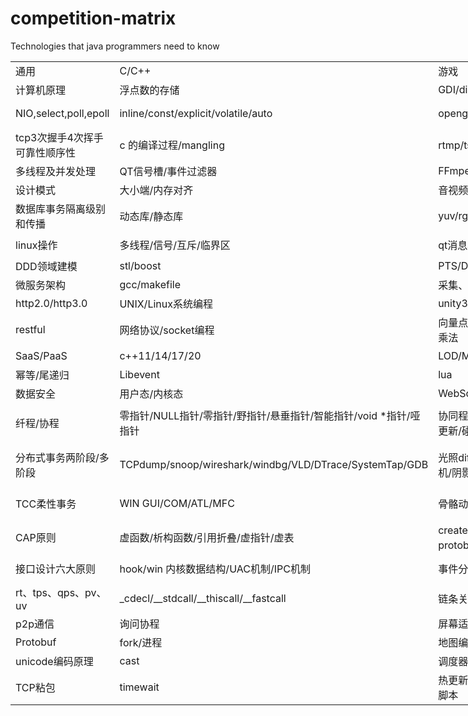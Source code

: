 # competition-matrix
Technologies that java programmers need to know

<!DOCTYPE HTML><html><head>
<meta http-equiv="Content-Type" content="text/html; charset=unicode">
</head>

<body class="wiz-editor-body "  data-wiz-document-type="common" spellcheck="false" style="opacity: 1;"><div>
    <div class="wiz-table-container"  style="position: relative; padding: 0px;"><div class="wiz-table-body" ><table border="0" width="2136" style="width:1603pt;width:max-content;">

 <colgroup><col width="148" style="">
 <col width="195" style="">
 <col width="176" style="">
 <col width="116" style="">
 <col width="156" style="">
 <col width="140" style="">
 <col width="174" style="">
 <col width="112" style="">
 <col width="96" style="">
 <col width="78" style="">
 <col width="172" style="">
 <col width="131" style="">
 <col width="172" style="">
 <col width="149" style="">
 <col width="121" style="">
 </colgroup><tbody><tr height="23" style="background-color:var(--color-canvas-default);">
  <td height="23" class="xl68" width="148" style="width:111pt;"><span>通用</span></td>
  <td class="xl68" width="195" style="width:146pt;">C/C++</td>
  <td class="xl71" width="176" style="width:132pt;">游戏</td>
  <td class="xl68" width="116" style="width:87pt;"><span>Java</span></td>
  <td class="xl68" width="156" style="width:117pt;"><span>spring</span></td>
  <td class="xl68" width="140" style="width:105pt;"><span>中间件</span></td>
  <td class="xl68" width="174" style="width:131pt;"><span>基础设施</span></td>
  <td class="xl68" width="112" style="width:84pt;"><span>数据存储</span></td>
  <td class="xl68" width="96" style="width:72pt;"><span>服务器</span></td>
  <td class="xl68" width="78" style="width:59pt;"><span>CI/CD</span></td>
  <td class="xl68" width="172" style="width:129pt;"><span>前端</span></td>
  <td class="xl68" width="131" style="width:98pt;"><span>算法</span></td>
  <td class="xl68" width="172" style="width:129pt;"><span>AI/ML/DM</span></td>
  <td class="xl68" width="149" style="width:112pt;"><span>安全</span></td>
  <td class="xl68" width="121" style="width:91pt;"><span>管理</span></td>
 </tr>
 <tr height="23" style="background-color:var(--color-canvas-subtle);">
  <td height="23" class="xl67" width="148" style="width:111pt;"><span>计算机原理</span></td>
  <td class="xl69" width="195" style="width:146pt;">浮点数的存储</td>
  <td class="xl69" width="176" style="width:132pt;">GDI/directX</td>
  <td class="xl67" width="116" style="width:87pt;"><span>JVM内存模型</span></td>
  <td class="xl67" width="156" style="width:117pt;"><span>SpringMVC</span></td>
  <td class="xl67" width="140" style="width:105pt;"><span>redis</span></td>
  <td class="xl67" width="174" style="width:131pt;"><span>全文检索搜索引擎</span></td>
  <td class="xl67" width="112" style="width:84pt;"><span>hadoop</span></td>
  <td class="xl67" width="96" style="width:72pt;"><span>apache</span></td>
  <td class="xl67" width="78" style="width:59pt;"><span>git</span></td>
  <td class="xl67" width="172" style="width:129pt;"><span>VUE/VUEX</span></td>
  <td class="xl67" width="131" style="width:98pt;"><span>quickSort/timSort</span></td>
  <td class="xl67" width="172" style="width:129pt;"><span>TensorFlow</span></td>
  <td class="xl67" width="149" style="width:112pt;"><span>XSS</span></td>
  <td class="xl67" width="121" style="width:91pt;"><span>敏捷开发/agile</span></td>
 </tr>
 <tr height="46" style="background-color:var(--color-canvas-default);">
  <td height="46" class="xl67" width="148" style="width:111pt;"><span>NIO,select,poll,epoll</span></td>
  <td class="xl67" width="195" style="width:146pt;">inline/const/explicit/volatile/auto</td>
  <td class="xl67" width="176" style="width:132pt;">opengl/g3d</td>
  <td class="xl67" width="116" style="width:87pt;"><span>垃圾回收</span></td>
  <td class="xl67" width="156" style="width:117pt;"><span>spring boot</span></td>
  <td class="xl67" width="140" style="width:105pt;"><span>分布式锁</span></td>
  <td class="xl67" width="174" style="width:131pt;"><span>分布式日志系统ELK</span></td>
  <td class="xl67" width="112" style="width:84pt;"><span>hbase/hive/pig/</span></td>
  <td class="xl67" width="96" style="width:72pt;"><span>nginx</span></td>
  <td class="xl67" width="78" style="width:59pt;"><span>jira</span></td>
  <td class="xl67" width="172" style="width:129pt;">electron</td>
  <td class="xl69" width="131" style="width:98pt;">链表/树/图</td>
  <td class="xl67" width="172" style="width:129pt;"><span>Naive Bayes</span></td>
  <td class="xl67" width="149" style="width:112pt;"><span>CSRF</span></td>
  <td class="xl67" width="121" style="width:91pt;"><span>看板</span></td>
 </tr>
 <tr height="46" style="background-color:var(--color-canvas-subtle);">
  <td height="46" class="xl67" width="148" style="width:111pt;"><span>tcp3<font class="font8">次握手</font><font class="font6">4</font><font class="font8">次挥手可靠性顺序性</font></span></td>
  <td class="xl67" width="195" style="width:146pt;">c
  <font class="font7">的编译过程</font><font class="font6">/mangling</font></td>
  <td class="xl67" width="176" style="width:132pt;">rtmp/ts<font class="font7">流</font></td>
  <td class="xl67" width="116" style="width:87pt;"><span>synchronized</span></td>
  <td class="xl67" width="156" style="width:117pt;"><span>spring cloud</span></td>
  <td class="xl67" width="140" style="width:105pt;"><span>zookeeper</span></td>
  <td class="xl67" width="174" style="width:131pt;"><span>服务器监控系统</span></td>
  <td class="xl67" width="112" style="width:84pt;"><span>spark</span></td>
  <td class="xl67" width="96" style="width:72pt;"><span>tomcat</span></td>
  <td class="xl67" width="78" style="width:59pt;"><span>tb</span></td>
  <td class="xl67" width="172" style="width:129pt;"><span>BFC/IFC</span></td>
  <td class="xl67" width="131" style="width:98pt;"><span>赫夫曼编码</span></td>
  <td class="xl67" width="172" style="width:129pt;"><span>CNN</span></td>
  <td class="xl67" width="149" style="width:112pt;"><span>SQL&nbsp;注入</span></td>
  <td class="xl67" width="121" style="width:91pt;"><span>产品评审</span></td>
 </tr>
 <tr height="23" style="background-color:var(--color-canvas-default);">
  <td height="23" class="xl67" width="148" style="width:111pt;"><span>多线程及并发处理</span></td>
  <td class="xl67" width="195" style="width:146pt;">QT<font class="font7">信号槽</font><font class="font6">/</font><font class="font7">事件过滤器</font></td>
  <td class="xl67" width="176" style="width:132pt;">FFmpeg</td>
  <td class="xl67" width="116" style="width:87pt;"><span>volatile</span></td>
  <td class="xl67" width="156" style="width:117pt;"><span>mybatis</span></td>
  <td class="xl67" width="140" style="width:105pt;"><span>nacos</span></td>
  <td class="xl67" width="174" style="width:131pt;"><span>链路跟踪opentrace</span></td>
  <td class="xl67" width="112" style="width:84pt;"><span>storm/flink</span></td>
  <td class="xl67" width="96" style="width:72pt;"><span>weblogic</span></td>
  <td class="xl67" width="78" style="width:59pt;"><span>禅道</span></td>
  <td class="xl67" width="172" style="width:129pt;"><span>CSS3</span></td>
  <td class="xl67" width="131" style="width:98pt;"><span>lzf压缩,lz77</span></td>
  <td class="xl67" width="172" style="width:129pt;"><span>蚁群算法</span></td>
  <td class="xl67" width="149" style="width:112pt;"><span>Hash Dos</span></td>
  <td class="xl67" width="121" style="width:91pt;"><span>架构评审</span></td>
 </tr>
 <tr height="23" style="background-color:var(--color-canvas-subtle);">
  <td height="23" class="xl67" width="148" style="width:111pt;"><span>设计模式</span></td>
  <td class="xl69" width="195" style="width:146pt;">大小端/内存对齐</td>
  <td class="xl69" width="176" style="width:132pt;">音视频编码/解码/FFT</td>
  <td class="xl67" width="116" style="width:87pt;"><span>JUC</span></td>
  <td class="xl67" width="156" style="width:117pt;"><span>spring启动加载</span></td>
  <td class="xl67" width="140" style="width:105pt;"><span>rocketMQ</span></td>
  <td class="xl67" width="174" style="width:131pt;"><span>服务治理与监控</span></td>
  <td class="xl67" width="112" style="width:84pt;"><span>MapReduce</span></td>
  <td class="xl67" width="96" style="width:72pt;"><span>jboss</span></td>
  <td class="xl67" width="78" style="width:59pt;"><span>gerrit</span></td>
  <td class="xl67" width="172" style="width:129pt;"><span>闭包以及作用域</span></td>
  <td class="xl67" width="131" style="width:98pt;"><span>gzip</span></td>
  <td class="xl67" width="172" style="width:129pt;"><span>遗传算法</span></td>
  <td class="xl67" width="149" style="width:112pt;"><span>脚本注入</span></td>
  <td class="xl67" width="121" style="width:91pt;"><span>代码review</span></td>
 </tr>
 <tr height="46" style="background-color:var(--color-canvas-default);">
  <td height="46" class="xl67" width="148" style="width:111pt;"><span>数据库事务隔离级别和传播</span></td>
  <td class="xl69" width="195" style="width:146pt;">动态库/静态库</td>
  <td class="xl69" width="176" style="width:132pt;">yuv/rgb</td>
  <td class="xl67" width="116" style="width:87pt;"><span>aqs,cas</span></td>
  <td class="xl67" width="156" style="width:117pt;"><span>spring boot start写法</span></td>
  <td class="xl67" width="140" style="width:105pt;"><span>rabbitMQ</span></td>
  <td class="xl70" width="174" style="width:131pt;">jwt</td>
  <td class="xl67" width="112" style="width:84pt;"><span>mongodb</span></td>
  <td class="xl67" width="96" style="width:72pt;"><span>jetty</span></td>
  <td class="xl67" width="78" style="width:59pt;"><span>sonar</span></td>
  <td class="xl67" width="172" style="width:129pt;"><span>原型与原型链</span></td>
  <td class="xl67" width="131" style="width:98pt;"><span>B、B+、B*树</span></td>
  <td class="xl67" width="172" style="width:129pt;"><span>mahout</span></td>
  <td class="xl67" width="149" style="width:112pt;"><span>漏洞扫描工具</span></td>
  <td class="xl67" width="121" style="width:91pt;"><span>周会</span></td>
 </tr>
 <tr height="38" style="background-color:var(--color-canvas-subtle);">
  <td height="38" class="xl67" width="148" style="width:111pt;"><span>linux操作</span></td>
  <td class="xl69" width="195" style="width:146pt;">多线程/信号/互斥/临界区</td>
  <td class="xl69" width="176" style="width:132pt;">qt消息机制/win消息机制</td>
  <td class="xl67" width="116" style="width:87pt;"><span>HashMap</span></td>
  <td class="xl67" width="156" style="width:117pt;"><span>dubbo</span></td>
  <td class="xl67" width="140" style="width:105pt;"><span>kafa/Pulsar</span></td>
  <td class="xl67" width="174" style="width:131pt;"><span>分布式配置中心Apollo</span></td>
  <td class="xl67" width="112" style="width:84pt;"><span>mysql/pgSQL</span></td>
  <td class="xl67" width="96" style="width:72pt;"><span>docker</span></td>
  <td class="xl67" width="78" style="width:59pt;"><span>接口管理</span></td>
  <td class="xl67" width="172" style="width:129pt;"><span>浏览器渲染过程</span></td>
  <td class="xl69" width="131" style="width:98pt;">无锁队列</td>
  <td class="xl67" width="172" style="width:129pt;"><span>隐马尔可夫模型</span></td>
  <td class="xl67" width="149" style="width:112pt;"><span>验证码</span></td>
  <td class="xl67" width="121" style="width:91pt;"><span>日报</span></td>
 </tr>
 <tr height="23" style="background-color:var(--color-canvas-default);">
  <td height="23" class="xl67" width="148" style="width:111pt;"><span>DDD领域建模</span></td>
  <td class="xl67" width="195" style="width:146pt;">stl/boost</td>
  <td class="xl67" width="176" style="width:132pt;">PTS/DTS</td>
  <td class="xl67" width="116" style="width:87pt;"><span>ThreadLocal</span></td>
  <td class="xl67" width="156" style="width:117pt;"><span>hibernate</span></td>
  <td class="xl67" width="140" style="width:105pt;"><span>seata</span></td>
  <td class="xl67" width="174" style="width:131pt;"><span>nexus maven仓库</span></td>
  <td class="xl67" width="112" style="width:84pt;"><span>sql调优</span></td>
  <td class="xl67" width="96" style="width:72pt;"><span>KVM</span></td>
  <td class="xl67" width="78" style="width:59pt;"><span>jenkins</span></td>
  <td class="xl67" width="172" style="width:129pt;"><span>节流与防抖</span></td>
  <td class="xl70" width="131" style="width:98pt;"><span><font class="font8">红黑树/</font><font class="font6">R</font><font class="font8">树</font></span></td>
  <td class="xl67" width="172" style="width:129pt;"><span>决策树ID3分类算法</span></td>
  <td class="xl67" width="149" style="width:112pt;"><span>DDoS&nbsp;防范</span></td>
  <td class="xl67" width="121" style="width:91pt;"><span>代码规范</span></td>
 </tr>
 <tr height="23" style="background-color:var(--color-canvas-subtle);">
  <td height="23" class="xl67" width="148" style="width:111pt;"><span>微服务架构</span></td>
  <td class="xl67" width="195" style="width:146pt;">gcc/makefile</td>
  <td class="xl69" width="176" style="width:132pt;">采集、滤波、处理</td>
  <td class="xl67" width="116" style="width:87pt;"><span>treeMap</span></td>
  <td class="xl67" width="156" style="width:117pt;"><span>eureka</span></td>
  <td class="xl67" width="140" style="width:105pt;"><span>lucene/solr</span></td>
  <td class="xl67" width="174" style="width:131pt;"><span>分布式文件系统fastdfs</span></td>
  <td class="xl67" width="112" style="width:84pt;"><span>oracle</span></td>
  <td class="xl67" width="96" style="width:72pt;"><span>cdn</span></td>
  <td class="xl67" width="78" style="width:59pt;"><span>junit</span></td>
  <td class="xl67" width="172" style="width:129pt;">React</td>
  <td class="xl67" width="131" style="width:98pt;"><span>shuffle随机算法</span></td>
  <td class="xl67" width="172" style="width:129pt;"><span>推荐引擎</span></td>
  <td class="xl67" width="149" style="width:112pt;"><span>用户隐私信息保护</span></td>
  <td class="xl67" width="121" style="width:91pt;"><span>发布规范</span></td>
 </tr>
 <tr height="23" style="background-color:var(--color-canvas-default);">
  <td height="23" class="xl67" width="148" style="width:111pt;"><span>http2.0/http3.0</span></td>
  <td class="xl67" width="195" style="width:146pt;">UNIX/Linux<font class="font7">系统编程</font></td>
  <td class="xl67" width="176" style="width:132pt;">unity3D/cocos2d-x</td>
  <td class="xl67" width="116" style="width:87pt;"><span>请求超时排查</span></td>
  <td class="xl67" width="156" style="width:117pt;"><span>hession</span></td>
  <td class="xl67" width="140" style="width:105pt;">　</td>
  <td class="xl67" width="174" style="width:131pt;"><span>单点登录SSO</span></td>
  <td class="xl67" width="112" style="width:84pt;"><span>灾备</span></td>
  <td class="xl67" width="96" style="width:72pt;"><span>OpenResty</span></td>
  <td class="xl67" width="78" style="width:59pt;"><span>灰度发布</span></td>
  <td class="xl67" width="172" style="width:129pt;"><span>BOM对象模型</span></td>
  <td class="xl67" width="131" style="width:98pt;"><span>KMP字符串搜索</span></td>
  <td class="xl67" width="172" style="width:129pt;"><span>条件随机场</span></td>
  <td class="xl67" width="149" style="width:112pt;"><span>序列化漏洞</span></td>
  <td class="xl67" width="121" style="width:91pt;"><span>测试规范</span></td>
 </tr>
 <tr height="38" style="background-color:var(--color-canvas-subtle);">
  <td height="38" class="xl67" width="148" style="width:111pt;"><span>restful</span></td>
  <td class="xl70" width="195" style="width:146pt;"><font class="font7">网络协议/</font><font class="font6">socket</font><font class="font7">编程</font></td>
  <td class="xl69" width="176" style="width:132pt;">向量点乘叉乘归一/矩阵乘法</td>
  <td class="xl67" width="116" style="width:87pt;"><span>布隆过滤器</span></td>
  <td class="xl67" width="156" style="width:117pt;"><span>IoC/DI</span></td>
  <td class="xl67" width="140" style="width:105pt;"><span>负载均衡</span></td>
  <td class="xl67" width="174" style="width:131pt;"><span>openAPI</span></td>
  <td class="xl67" width="112" style="width:84pt;"><span>MVCC</span></td>
  <td class="xl67" width="96" style="width:72pt;"><span>Tengine</span></td>
  <td class="xl67" width="78" style="width:59pt;"><span>堡垒机</span></td>
  <td class="xl67" width="172" style="width:129pt;"><span>跨域</span></td>
  <td class="xl67" width="131" style="width:98pt;"><span>归并排序</span></td>
  <td class="xl67" width="172" style="width:129pt;"><span>CART</span></td>
  <td class="xl67" width="149" style="width:112pt;"><span>sql审计</span></td>
  <td class="xl67" width="121" style="width:91pt;"><span>面试</span></td>
 </tr>
 <tr height="23" style="background-color:var(--color-canvas-default);">
  <td height="23" class="xl67" width="148" style="width:111pt;"><span>SaaS/PaaS</span></td>
  <td class="xl67" width="195" style="width:146pt;">c++11/14/17/20</td>
  <td class="xl67" width="176" style="width:132pt;">LOD/MipMap</td>
  <td class="xl67" width="116" style="width:87pt;"><span>ABA问题</span></td>
  <td class="xl67" width="156" style="width:117pt;"><span>AOP</span></td>
  <td class="xl67" width="140" style="width:105pt;"><span>全局唯一ID</span></td>
  <td class="xl67" width="174" style="width:131pt;"><span>oauth认证</span></td>
  <td class="xl67" width="112" style="width:84pt;"><span>mysql InnoDB</span></td>
  <td class="xl67" width="96" style="width:72pt;"><span>Haproxy</span></td>
  <td class="xl67" width="78" style="width:59pt;"><span>蓝绿部署</span></td>
  <td class="xl67" width="172" style="width:129pt;"><span>ajax/axios/fetch</span></td>
  <td class="xl67" width="131" style="width:98pt;"><span>动态规划</span></td>
  <td class="xl67" width="172" style="width:129pt;"><span>kNN</span></td>
  <td class="xl67" width="149" style="width:112pt;"><span>代码审计</span></td>
  <td class="xl67" width="121" style="width:91pt;"><span>培训</span></td>
 </tr>
 <tr height="23" style="background-color:var(--color-canvas-subtle);">
  <td height="23" class="xl70" width="148" style="width:111pt;"><span><font class="font8">幂等/</font><font class="font7">尾递归</font></span></td>
  <td class="xl72">Libevent</td>
  <td class="xl72">lua</td>
  <td class="xl67" width="116" style="width:87pt;"><span>可重入锁</span></td>
  <td class="xl67" width="156" style="width:117pt;">spring
  cloud alibaba</td>
  <td class="xl67" width="140" style="width:105pt;"><span>atlas</span></td>
  <td class="xl67" width="174" style="width:131pt;"><span>权限系统RBAC</span></td>
  <td class="xl67" width="112" style="width:84pt;"><span>explain</span></td>
  <td class="xl67" width="96" style="width:72pt;"><span>LVS</span></td>
  <td class="xl67" width="78" style="width:59pt;"><span>测试</span></td>
  <td class="xl67" width="172" style="width:129pt;"><span>HTML5/ES6</span></td>
  <td class="xl67" width="131" style="width:98pt;"><span>最短路径算法</span></td>
  <td class="xl67" width="172" style="width:129pt;"><span>Adaboost</span></td>
  <td class="xl67" width="149" style="width:112pt;"><span>数据脱敏</span></td>
  <td class="xl67" width="121" style="width:91pt;"><span>质量管控</span></td>
 </tr>
 <tr height="23" style="background-color:var(--color-canvas-default);">
  <td height="23" class="xl67" width="148" style="width:111pt;"><span>数据安全</span></td>
  <td class="xl69" width="195" style="width:146pt;">用户态/内核态</td>
  <td class="xl69" width="176" style="width:132pt;">WebSocket/Socket.IO</td>
  <td class="xl67" width="116" style="width:87pt;"><span>线程池</span></td>
  <td class="xl67" width="156" style="width:117pt;"><span>log4j2</span></td>
  <td class="xl67" width="140" style="width:105pt;"><span>Disruptor</span></td>
  <td class="xl67" width="174" style="width:131pt;"><span>HDFS/fastdfs</span></td>
  <td class="xl67" width="112" style="width:84pt;">TiDB</td>
  <td class="xl67" width="96" style="width:72pt;"><span>负载均衡</span></td>
  <td class="xl67" width="78" style="width:59pt;"><span>CI/CD</span></td>
  <td class="xl69" width="172" style="width:129pt;">数组变异</td>
  <td class="xl67" width="131" style="width:98pt;"><span>贪心算法</span></td>
  <td class="xl67" width="172" style="width:129pt;"><span>PageRank</span></td>
  <td class="xl67" width="149" style="width:112pt;"><span>敏感操作多级审核</span></td>
  <td class="xl67" width="121" style="width:91pt;"><span>进度把控</span></td>
 </tr>
 <tr height="65" style="background-color:var(--color-canvas-subtle);">
  <td height="65" class="xl67" width="148" style="width:111pt;"><span>纤程/协程</span></td>
  <td class="xl70" width="195" style="width:146pt;"><font class="font7">零指针/</font><font class="font6">NULL</font><font class="font7">指针/零指针/野指针/悬垂指针/智能指针/</font><font class="font6">void *</font><font class="font7">指针/哑指针</font></td>
  <td class="xl69" width="176" style="width:132pt;">协同程序/渲染管道/物理更新/碰撞</td>
  <td class="xl67" width="116" style="width:87pt;"><span>servlet3.0</span></td>
  <td class="xl67" width="156" style="width:117pt;"><span>熔断限流/hystrix/Sentinel</span></td>
  <td class="xl67" width="140" style="width:105pt;"><span>consul/grpc</span></td>
  <td class="xl70" width="174" style="width:131pt;"><span><font class="font7">任务调度</font><font class="font6">elasticJob/xxl-job</font></span></td>
  <td class="xl67" width="112" style="width:84pt;"><span>mycat</span></td>
  <td class="xl67" width="96" style="width:72pt;"><span>双机热备</span></td>
  <td class="xl67" width="78" style="width:59pt;"><span>压测</span></td>
  <td class="xl70" width="172" style="width:129pt;"><span><font class="font8">盒模型/</font><font class="font6">flex</font><font class="font8">容器布局</font><font class="font6">/Rem</font><font class="font8">布局</font><font class="font6">/</font><font class="font8">浮动布局</font></span></td>
  <td class="xl67" width="131" style="width:98pt;"><span>LRU内存回收</span></td>
  <td class="xl67" width="172" style="width:129pt;"><span>EM</span></td>
  <td class="xl67" width="149" style="width:112pt;"><span>非对称加密</span></td>
  <td class="xl70" width="121" style="width:91pt;"><span><font class="font7">文档协作系统</font><font class="font6">confluence</font></span></td>
 </tr>
 <tr height="69" style="background-color:var(--color-canvas-default);">
  <td height="69" class="xl67" width="148" style="width:111pt;"><span>分布式事务两阶段/多阶段</span></td>
  <td class="xl67" width="195" style="width:146pt;">TCPdump<font class="font7">/</font><font class="font6">snoop</font><font class="font7">/</font><font class="font6">wireshark</font><font class="font7">/</font><font class="font6">windbg/VLD/DTrace/SystemTap/GDB</font></td>
  <td class="xl69" width="176" style="width:132pt;">光照diffuse/投影/移动相机/阴影判断/光栅化</td>
  <td class="xl67" width="116" style="width:87pt;"><span>Reactor响应式编程</span></td>
  <td class="xl67" width="156" style="width:117pt;"><span>Service Mesh</span></td>
  <td class="xl67" width="140" style="width:105pt;"><span>MQ消息的可靠性/顺序性</span></td>
  <td class="xl67" width="174" style="width:131pt;"><span>ldap</span></td>
  <td class="xl67" width="112" style="width:84pt;"><span>Kettle+Clickhouse+Superset</span></td>
  <td class="xl67" width="96" style="width:72pt;"><span>dns</span></td>
  <td class="xl67" width="78" style="width:59pt;"><span>arthas</span></td>
  <td class="xl70" width="172" style="width:129pt;"><span><font class="font7">浏览器缓存</font><font class="font6">/</font><font class="font7">强制缓存</font><font class="font6">/</font><font class="font7">协商缓存</font></span></td>
  <td class="xl67" width="131" style="width:98pt;"><span>PAXOS</span></td>
  <td class="xl67" width="172" style="width:129pt;"><span>The Apriori algorithm</span></td>
  <td class="xl67" width="149" style="width:112pt;"><span>对称加密</span></td>
  <td class="xl67" width="121" style="width:91pt;"><span>技术战略布局</span></td>
 </tr>
 <tr height="46" style="background-color:var(--color-canvas-subtle);">
  <td height="46" class="xl67" width="148" style="width:111pt;"><span>TCC柔性事务</span></td>
  <td class="xl67" width="195" style="width:146pt;">WIN
  GUI/COM/ATL/MFC</td>
  <td class="xl69" width="176" style="width:132pt;">骨骼动画与帧动画</td>
  <td class="xl67" width="116" style="width:87pt;"><span>jps/jstack/jmap/jhat/jstat</span></td>
  <td class="xl67" width="156" style="width:117pt;"><span>spring<font class="font8">循环依赖</font></span></td>
  <td class="xl67" width="140" style="width:105pt;"><span>rabbitmq高可用策略</span></td>
  <td class="xl70" width="174" style="width:131pt;"><span><font class="font8">分布式唯一</font><font class="font6">id</font></span></td>
  <td class="xl67" width="112" style="width:84pt;"><span>数据库连接池原理</span></td>
  <td class="xl67" width="96" style="width:72pt;"><span>vpn</span></td>
  <td class="xl67" width="78" style="width:59pt;"><span>maven</span></td>
  <td class="xl67" width="172" style="width:129pt;"><span>computed/watch/nextTick/Portals<span>&nbsp;</span></span></td>
  <td class="xl67" width="131" style="width:98pt;"><span>一致性哈希</span></td>
  <td class="xl67" width="172" style="width:129pt;"><span>SVM</span></td>
  <td class="xl67" width="149" style="width:112pt;"><span>dns劫持</span></td>
  <td class="xl67" width="121" style="width:91pt;"><span>甘特图</span></td>
 </tr>
 <tr height="46" style="background-color:var(--color-canvas-default);">
  <td height="46" class="xl67" width="148" style="width:111pt;"><span>CAP原则</span></td>
  <td class="xl69" width="195" style="width:146pt;">虚函数/析构函数/引用折叠/虚指针/虚表</td>
  <td class="xl69" width="176" style="width:132pt;">createor如何内置protobuf
  JS版本</td>
  <td class="xl67" width="116" style="width:87pt;"><span>打破双亲委派</span></td>
  <td class="xl67" width="156" style="width:117pt;"><span><span>&nbsp;</span>spring
  boot<span>&nbsp; </span>Configuration <font class="font7">写法</font></span></td>
  <td class="xl67" width="140" style="width:105pt;"><span>rabbitmq延迟队列</span></td>
  <td class="xl67" width="174" style="width:131pt;"><span>短信平台</span></td>
  <td class="xl67" width="112" style="width:84pt;"><span>分区分表</span></td>
  <td class="xl67" width="96" style="width:72pt;"><span>kubesphere</span></td>
  <td class="xl67" width="78" style="width:59pt;"><span>发布计划</span></td>
  <td class="xl73" width="172" style="width:129pt;"><span>事件机制/eventLoop</span></td>
  <td class="xl67" width="131" style="width:98pt;"><span>Ringbuffer</span></td>
  <td class="xl67" width="172" style="width:129pt;"><span>K-Means</span></td>
  <td class="xl67" width="149" style="width:112pt;"><span>撞库</span></td>
  <td class="xl67" width="121" style="width:91pt;"><span>wbs</span></td>
 </tr>
 <tr height="46" style="background-color:var(--color-canvas-subtle);">
  <td height="46" class="xl67" width="148" style="width:111pt;"><span>接口设计六大原则</span></td>
  <td class="xl70" width="195" style="width:146pt;"><font class="font7">hook/win 内核数据结构/</font><font class="font6">UAC</font><font class="font7">机制</font><font class="font9">/IPC</font><font class="font7">机制</font></td>
  <td class="xl69" width="176" style="width:132pt;">事件分发</td>
  <td class="xl67" width="116" style="width:87pt;"><span>BlockingQueue</span></td>
  <td class="xl69" width="156" style="width:117pt;">注解校验</td>
  <td class="xl67" width="140" style="width:105pt;"><span>netty</span></td>
  <td class="xl67" width="174" style="width:131pt;"><span>hdfs文件处理</span></td>
  <td class="xl67" width="112" style="width:84pt;"><span>canal/sqoop</span></td>
  <td class="xl67" width="96" style="width:72pt;"><span>F5</span></td>
  <td class="xl67" width="78" style="width:59pt;"><span>tapd</span></td>
  <td class="xl73" width="172" style="width:129pt;"><span>node/npm/webpack/Babel<span>&nbsp;</span></span></td>
  <td class="xl67" width="131" style="width:98pt;"><span>SkipList</span></td>
  <td class="xl67" width="172" style="width:129pt;"><span>C4.5</span></td>
  <td class="xl67" width="149" style="width:112pt;"><span>验证码</span></td>
  <td class="xl67" width="121" style="width:91pt;"><span>OKR</span></td>
 </tr>
 <tr height="46" style="background-color:var(--color-canvas-default);">
  <td height="46" class="xl67" width="148" style="width:111pt;"><span>rt<font class="font8">、</font><font class="font6">tps</font><font class="font8">、</font><font class="font6">qps</font><font class="font8">、</font><font class="font6">pv</font><font class="font8">、</font><font class="font6">uv</font></span></td>
  <td class="xl67" width="195" style="width:146pt;">_cdecl/__stdcall/__thiscall/__fastcall</td>
  <td class="xl69" width="176" style="width:132pt;">链条关节</td>
  <td class="xl67" width="116" style="width:87pt;"><span>反射机制</span></td>
  <td class="xl67" width="156" style="width:117pt;"><span>shiro&amp;spring security</span></td>
  <td class="xl67" width="140" style="width:105pt;"><span>分页组件</span></td>
  <td class="xl67" width="174" style="width:131pt;"><span>Prometheus</span></td>
  <td class="xl67" width="112" style="width:84pt;"><span>死锁</span></td>
  <td class="xl67" width="96" style="width:72pt;"><span>zabbix</span></td>
  <td class="xl67" width="78" style="width:59pt;"><span>gradle</span></td>
  <td class="xl67" width="172" style="width:129pt;"><span>Promise/Async/Await</span></td>
  <td class="xl67" width="131" style="width:98pt;"><span>ZipList</span></td>
  <td class="xl67" width="172" style="width:129pt;"><span>监督学习</span></td>
  <td class="xl70" width="149" style="width:112pt;"><span><font class="font8">加壳</font><font class="font6">/</font><font class="font7">脱壳</font></span></td>
  <td class="xl67" width="121" style="width:91pt;"><span>pdca</span></td>
 </tr>
 <tr height="23" style="background-color:var(--color-canvas-subtle);">
  <td height="23" class="xl67" width="148" style="width:111pt;"><span>p2p通信</span></td>
  <td class="xl69" width="195" style="width:146pt;">询问协程</td>
  <td class="xl69" width="176" style="width:132pt;">屏幕适配</td>
  <td class="xl67" width="116" style="width:87pt;"><span>动态代理</span></td>
  <td class="xl67" width="156" style="width:117pt;"><span>MDC</span></td>
  <td class="xl67" width="140" style="width:105pt;"><span>令牌桶</span></td>
  <td class="xl67" width="174" style="width:131pt;"><span>邮件系统</span></td>
  <td class="xl67" width="112" style="width:84pt;"><span>海量数据操作</span></td>
  <td class="xl67" width="96" style="width:72pt;"><span>NAT</span></td>
  <td class="xl67" width="78" style="width:59pt;"><span>node.js</span></td>
  <td class="xl67" width="172" style="width:129pt;"><span>react-fiber</span></td>
  <td class="xl67" width="131" style="width:98pt;"><span>前缀树</span></td>
  <td class="xl67" width="172" style="width:129pt;"><span>线性回归</span></td>
  <td class="xl67" width="149" style="width:112pt;"><span>https加密过程</span></td>
  <td class="xl67" width="121" style="width:91pt;"><span>smart原则</span></td>
 </tr>
 <tr height="20">
  <td height="20" class="xl65" width="148" style="width:111pt;">Protobuf</td>
  <td class="xl65" width="195" style="width:146pt;">fork/进程</td>
  <td class="xl65" width="176" style="width:132pt;">地图编辑与寻路导航</td>
  <td class="xl65" width="116" style="width:87pt;">集合<font class="font10">λ</font><font class="font0">表达式</font></td>
  <td class="xl65" width="156" style="width:117pt;">bean生命周期</td>
  <td class="xl65" width="140" style="width:105pt;">sharding-jdbc</td>
  <td class="xl65" width="174" style="width:131pt;">测试平台</td>
  <td class="xl65" width="112" style="width:84pt;">Elasticsearch</td>
  <td class="xl65" width="96" style="width:72pt;">网关</td>
  <td class="xl65" width="78" style="width:59pt;">k8s</td>
  <td class="xl65" width="172" style="width:129pt;">Reflow/Repaint</td>
  <td class="xl65" width="131" style="width:98pt;">LRU内存回收</td>
  <td class="xl65" width="172" style="width:129pt;">CART:
  分类与回归树</td>
  <td class="xl65" width="149" style="width:112pt;">反汇编</td>
  <td class="xl65" width="121" style="width:91pt;">考核</td>
 </tr>
 <tr height="18">
  <td height="18" class="xl65" width="148" style="width:111pt;">unicode编码原理</td>
  <td class="xl65" width="195" style="width:146pt;">cast</td>
  <td class="xl65" width="176" style="width:132pt;">调度器</td>
  <td class="xl65" width="116" style="width:87pt;">类加载机制</td>
  <td class="xl65" width="156" style="width:117pt;">servlet生命周期</td>
  <td class="xl65" width="140" style="width:105pt;">Atlas</td>
  <td class="xl65" width="174" style="width:131pt;">发布系统</td>
  <td class="xl65" width="112" style="width:84pt;">分页重复问题</td>
  <td class="xl65" width="96" style="width:72pt;">跨网段路由</td>
  <td class="xl65" width="78" style="width:59pt;">groove<span>&nbsp;</span></td>
  <td class="xl65" width="172" style="width:129pt;">304过程</td>
  <td class="xl65" width="131" style="width:98pt;">牛顿二分法</td>
  <td class="xl65" width="172" style="width:129pt;">最大熵马尔科夫模型</td>
  <td class="xl65" width="149" style="width:112pt;">二进制编辑</td>
  <td class="xl65" width="121" style="width:91pt;">项目管理系统</td>
 </tr>
 <tr height="36">
  <td height="36" class="xl65" width="148" style="width:111pt;">TCP粘包</td>
  <td class="xl65" width="195" style="width:146pt;">timewait</td>
  <td class="xl65" width="176" style="width:132pt;">热更新/自动化打包发布脚本</td>
  <td class="xl65" width="116" style="width:87pt;">注解实现</td>
  <td class="xl65" width="156" style="width:117pt;">spring事务</td>
  <td class="xl65" width="140" style="width:105pt;">消息推送系统</td>
  <td class="xl65" width="174" style="width:131pt;">api管理系统</td>
  <td class="xl65" width="112" style="width:84pt;">CDH</td>
  <td class="xl65" width="96" style="width:72pt;">堡垒机</td>
  <td class="xl65" width="78" style="width:59pt;">shell</td>
  <td class="xl65" width="172" style="width:129pt;">作用域和作用域链</td>
  <td class="xl65" width="131" style="width:98pt;">插值算法</td>
  <td class="xl65" width="172" style="width:129pt;">推荐引擎</td>
  <td class="xl65" width="149" style="width:112pt;">远程入侵</td>
  <td class="xl65" width="121" style="width:91pt;">周报系统</td>
 </tr>

</tbody></table></div></div><br>
</div></body></html>
